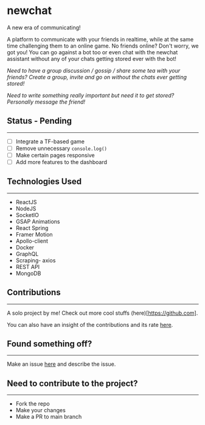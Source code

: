 # newchat
A new era of communicating!

A platform to communicate with your friends in realtime, while at the same time challenging them to an online game. No friends online? Don't worry, we got you! You can go against a bot too or even chat with the newchat assistant without any of your chats getting stored ever with the bot!

_Need to have a group discussion / gossip / share some tea with your friends? Create a group, invite and go on without the chats ever getting stored!_

_Need to write something really important but need it to get stored? Personally message the friend!_

## Status - Pending
---
- [ ] Integrate a TF-based game
- [ ] Remove unnecessary ```console.log()```
- [ ] Make certain pages responsive
- [ ] Add more features to the dashboard

## Technologies Used
---
- ReactJS
- NodeJS
- SocketIO
- GSAP Animations
- React Spring
- Framer Motion
- Apollo-client
- Docker
- GraphQL
- Scraping- axios
- REST API
- MongoDB


## Contributions
---
A solo project by me! Check out more cool stuffs (here)[https://github.com].

You can also have an insight of the contributions and its rate [here](https://github.com/adamvenord17/newchat/graphs/contributors).

## Found something off?
---
Make an issue [here](https://github.com/adamvenord17/newchat/issues) and describe the issue.

## Need to contribute to the project?
---
- Fork the repo
- Make your changes
- Make a PR to main branch
